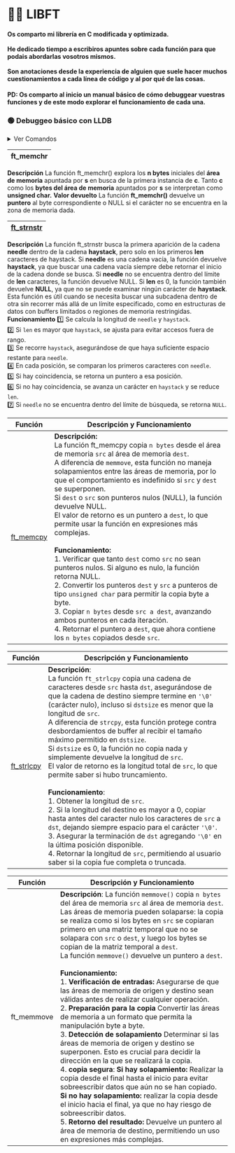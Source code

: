 # 👨‍💻 LIBFT 

#### Os comparto mi librería en C modificada y optimizada.<br><br>He dedicado tiempo a escribiros apuntes sobre cada función para que podais abordarlas vosotros mismos.<br><br>Son anotaciones desde la experiencia de alguien que suele hacer muchos cuestionamientos a cada línea de código y al por qué de las cosas. 

#### PD: Os comparto al inicio un manual básico de cómo debuggear vuestras funciones y de este modo explorar el funcionamiento de cada una.

### 🟢 Debuggeo básico con LLDB

<details>
<summary>Ver Comandos</summary>

* **1. Iniciar el lldb con el ejecutable**

        lldb ./a.out

* **2. Establecer un punto de interrupción en una función**
  
            (lldb) b main
  
  - **Si quieres establecer un punto de interrupción en una línea específica:**
  
            (lldb) b tu_programa.c:10
      
  - **Si quieres ver todos los puntos de interrupción:**
      
            (lldb) breakpoint list
  
  - **Si quieres eliminar un punto de interrupción:**

            (lldb) breakpoint delete 1  # 1 es el número del punto de interrupción
      

* **3. Ejecuta el programa:**
  - Ejecuta el programa hasta que se encuentre un punto de interrupción.
  
            (lldb) r
      

* **4. Avanzar línea por línea**
  - Avanzar sin entrar en funciones:
      
            (lldb) n
      
  - Entrar en una función:
     
            (lldb) s
      

* **5. Si quieres inspeccionar variables**
  - Si quieres imprimir el valor de una variable:
      
            (lldb) p variable
     
  - Si quieres ver todas las variables locales:
      
            (lldb) fr v
      
  - Si quieres ver el contenido de un arreglo o puntero:
      
            (lldb) memory read puntero
      

* **6. Continuar la ejecución**
  - Continúa la ejecución hasta el siguiente punto de interrupción.
      
            (lldb) c
      

* **10. Salir de LLDB**
  - Cuando termines de depurar, sal de LLDB.
      
            (lldb) q


* **Comandos Útiles Adicionales**
  - **Ver el tamaño de una variable:**
      
            (lldb) p sizeof(variable)
      
  - **Ver el contenido de un arreglo como una cadena:**
      
            (lldb) p (char *)arreglo
      
  - **Ver el contenido de la pila de llamadas:**
     
            (lldb) bt
</details>

| ft_memchr |
|--------|
**Descripción**
La función ft_memchr() explora los **n bytes** iniciales del **área de memoria** apuntada por **s** en busca de la primera instancia de **c**. 
Tanto **c** como los **bytes del área de memoria** apuntados por **s** se interpretan como **unsigned char.**
**Valor devuelto**
La función **ft_memchr()** devuelve un **puntero** al byte correspondiente o NULL si el carácter no se encuentra en la zona de memoria dada.

| [ft_strnstr](https://github.com/PajaritoCantor/Libft/blob/main/ft_strnstr.c) |
|--------|
**Descripción** La función ft_strnstr busca la primera aparición de la cadena **needle** dentro de la cadena **haystack**, pero solo en los primeros **len** caracteres de haystack.
Si **needle** es una cadena vacía, la función devuelve **haystack**, ya que buscar una cadena vacía siempre debe retornar el inicio de la cadena donde se busca.
Si **needle** no se encuentra dentro del límite de **len** caracteres, la función devuelve NULL.
Si **len** es 0, la función también devuelve **NULL**, ya que no se puede examinar ningún carácter de **haystack**.
Esta función es útil cuando se necesita buscar una subcadena dentro de otra sin recorrer más allá de un límite especificado, como en estructuras de datos con buffers limitados o regiones de memoria restringidas.
**Funcionamiento**
1️⃣ Se calcula la longitud de `needle` y `haystack`.  
2️⃣ Si `len` es mayor que `haystack`, se ajusta para evitar accesos fuera de rango.  
3️⃣ Se recorre `haystack`, asegurándose de que haya suficiente espacio restante para `needle`.  
4️⃣ En cada posición, se comparan los primeros caracteres con `needle`.  
5️⃣ Si hay coincidencia, se retorna un puntero a esa posición.  
6️⃣ Si no hay coincidencia, se avanza un carácter en `haystack` y se reduce `len`.  
7️⃣ Si `needle` no se encuentra dentro del límite de búsqueda, se retorna `NULL`.  


| **Función** | **Descripción y Funcionamiento** |
|-------------|-----------------------------------|
| [ft_memcpy](https://github.com/PajaritoCantor/Libft/blob/main/ft_memcpy.c) | **Descripción:** <br> La función ft_memcpy copia `n bytes` desde el área de memoria `src` al área de memoria `dest`. <br> A diferencia de `memmove`, esta función no maneja solapamientos entre las áreas de memoria, por lo que el comportamiento es indefinido si `src` y `dest` se superponen. <br> Si `dest` o `src` son punteros nulos (NULL), la función devuelve NULL. <br> El valor de retorno es un puntero a `dest`, lo que permite usar la función en expresiones más complejas. <br> <br> **Funcionamiento:** <br>1. Verificar que tanto `dest` como `src` no sean punteros nulos. Si alguno es nulo, la función retorna NULL. <br> 2. Convertir los punteros `dest` y `src` a punteros de tipo `unsigned char` para permitir la copia byte a byte. <br> 3. Copiar `n bytes` desde `src a dest`, avanzando ambos punteros en cada iteración. <br> 4. Retornar el puntero a `dest`, que ahora contiene los `n bytes` copiados desde `src`.


| **Función** | **Descripción y Funcionamiento** |
|-------------|-----------------------------------|
| [ft_strlcpy](https://github.com/PajaritoCantor/Libft/blob/main/ft_strlcpy.c) | **Descripción**: <br> La función `ft_strlcpy` copia una cadena de caracteres desde `src` hasta `dst`, asegurándose de que la cadena de destino siempre termine en `'\0'` (carácter nulo), incluso si `dstsize` es menor que la longitud de `src`. <br> A diferencia de `strcpy`, esta función protege contra desbordamientos de buffer al recibir el tamaño máximo permitido en `dstsize`. <br>  Si `dstsize` es 0, la función no copia nada y simplemente devuelve la longitud de `src`. <br> El valor de retorno es la longitud total de `src`, lo que permite saber si hubo truncamiento. <br> <br>**Funcionamiento**: <br> 1. Obtener la longitud de `src`. <br> 2. Si la longitud del destino es mayor a 0, copiar hasta antes del caracter nulo los caracteres de `src` a `dst`, dejando siempre espacio para el carácter `'\0'`. <br> 3. Asegurar la terminación de `dst` agregando `'\0'` en la última posición disponible. <br> 4. Retornar la longitud de `src`, permitiendo al usuario saber si la copia fue completa o truncada. |

| **Función** | **Descripción y Funcionamiento** |
|-------------|-----------------------------------|
|ft_memmove | **Descripción**: La función `memmove()` copia `n bytes` del área de memoria `src` al área de memoria `dest`. <br>Las áreas de memoria pueden solaparse: la copia se realiza como si los bytes en `src` se copiaran primero en una matriz temporal que no se solapara con `src` o `dest`, y luego los bytes se copian de la matriz temporal a `dest`. <br>La función `memmove()` devuelve un puntero a `dest`.<br><br>**Funcionamiento:** <br>1. **Verificación de entradas:** Asegurarse de que las áreas de memoria de origen y destino sean válidas antes de realizar cualquier operación.<br>2. **Preparación para la copia** Convertir las áreas de memoria a un formato que permita la manipulación byte a byte.<br>3. **Detección de solapamiento** Determinar si las áreas de memoria de origen y destino se superponen. Esto es crucial para decidir la dirección en la que se realizará la copia.<br>4. **copia segura**: **Si hay solapamiento:** Realizar la copia desde el final hasta el inicio para evitar sobreescribir datos que aún no se han copiado.<br>**Si no hay solapamiento:** realizar la copia desde el inicio hacia el final, ya que no hay riesgo de sobreescribir datos. <br>5. **Retorno del resultado:** Devuelve un puntero al área de memoria de destino, permitiendo un uso en expresiones más complejas.     
